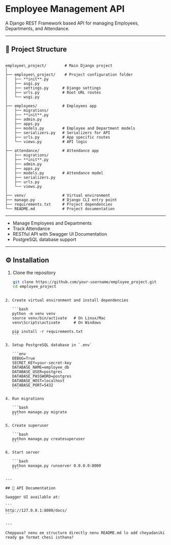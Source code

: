 # Employee Management API

A Django REST Framework based API for managing Employees, Departments, and Attendance.

---

## 📂 Project Structure

```

employee\_project/        # Main Django project
│
├── employee\_project/    # Project configuration folder
│   ├── **init**.py
│   ├── asgi.py
│   ├── settings.py      # Django settings
│   ├── urls.py          # Root URL routes
│   └── wsgi.py
│
├── employees/           # Employees app
│   ├── migrations/
│   ├── **init**.py
│   ├── admin.py
│   ├── apps.py
│   ├── models.py        # Employee and Department models
│   ├── serializers.py   # Serializers for API
│   ├── urls.py          # App specific routes
│   └── views.py         # API logic
│
├── attendance/          # Attendance app
│   ├── migrations/
│   ├── **init**.py
│   ├── admin.py
│   ├── apps.py
│   ├── models.py        # Attendance model
│   ├── serializers.py
│   ├── urls.py
│   └── views.py
│
├── venv/                # Virtual environment
├── manage.py            # Django CLI entry point
├── requirements.txt     # Project dependencies
└── README.md            # Project documentation

````

---

- Manage Employees and Departments  
- Track Attendance  
- RESTful API with Swagger UI Documentation  
- PostgreSQL database support  

---

## ⚙️ Installation

1. Clone the repository  
   ```bash
   git clone https://github.com/your-username/employee_project.git
   cd employee_project
````

2. Create virtual environment and install dependencies

   ```bash
   python -m venv venv
   source venv/bin/activate   # On Linux/Mac
   venv\Scripts\activate      # On Windows

   pip install -r requirements.txt
   ```

3. Setup PostgreSQL database in `.env`

   ```env
   DEBUG=True
   SECRET_KEY=your-secret-key
   DATABASE_NAME=employee_db
   DATABASE_USER=postgres
   DATABASE_PASSWORD=postgres
   DATABASE_HOST=localhost
   DATABASE_PORT=5432
   ```

4. Run migrations

   ```bash
   python manage.py migrate
   ```

5. Create superuser

   ```bash
   python manage.py createsuperuser
   ```

6. Start server

   ```bash
   python manage.py runserver 0.0.0.0:8000
   ```

---

## 📖 API Documentation

Swagger UI available at:

```
http://127.0.0.1:8000/docs/
```

---

Cheppava? nenu ee structure directly nenu README.md lo add cheyadaniki ready ga format chesi isthana?
